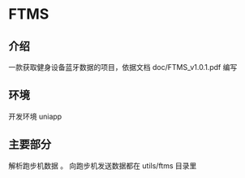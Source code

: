 # FTMS

## 介绍
一款获取健身设备蓝牙数据的项目，依据文档 doc/FTMS_v1.0.1.pdf 编写
## 环境
开发环境 uniapp 
## 主要部分 
解析跑步机数据 。 向跑步机发送数据都在 utils/ftms 目录里 


